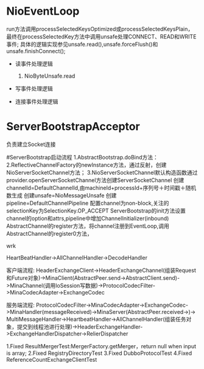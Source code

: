 # NioEventLoop
run方法调用processSelectedKeysOptimized或processSelectedKeysPlain，最终在processSelectedKey方法中调用unsafe处理CONNECT、READ和WRITE事件;
具体的逻辑实现参见unsafe.read(),unsafe.forceFlush()和unsafe.finishConnect();

* 读事件处理逻辑
   1. NioByteUnsafe.read
   
* 写事件处理逻辑
* 连接事件处理逻辑

# ServerBootstrapAcceptor
负责建立Socket连接


#ServerBootstrap启动流程
1.AbstractBootstrap.doBind方法：
2.ReflectiveChannelFactory的newInstance方法，通过反射，创建NioServerSocketChannel方法；
3.NioServerSocketChannel默认构造函数通过provider.openServerSocketChannel方法创建ServerSocketChannel
创建channelId=DefaultChannelId,由machineId+processId+序列号＋时间戳＋随机数生成
创建unsafe=NioMessageUnsafe
创建pipeline=DefaultChannelPipeline
配置channel为non-block,关注的selectionKey为SelectionKey.OP_ACCEPT
ServerBootstrap的init方法设置channel的option和attrs,pipeline中增加ChannelInitializer(inbound)
AbstractChannel的register方法，将channel注册到EventLoop,调用AbstractChannel的register0方法，


wrk

HeartBeatHandler->AllChannelHandler->DecodeHandler

客户端流程:
HeaderExchangeClient->HeaderExchangeChannel(组装Request和Future对象)->MinaClient(AbstractPeer.send->AbstractClient.send)->MinaChannel(调用IoSession写数据)->ProtocolCodecFilter->MinaCodecAdapter->ExchangeCodec


服务端流程:
ProtocolCodecFilter->MinaCodecAdapter->ExchangeCodec->MinaHandler(messageReceived)->MinaServer(AbstractPeer.received->)->
MultiMessageHandler->HeartbeatHandler->AllChannelHandler(组装任务对象，提交到线程池进行处理)->HeaderExchangeHandler->ExchangeHandlerDispatcher->RelierDispatcher



1.Fixed ResultMergerTest:MergerFactory.getMerger，return null when input is array;
2.Fixed RegistryDirectoryTest
3.Fixed DubboProtocolTest
4.Fixed ReferenceCountExchangeClientTest

